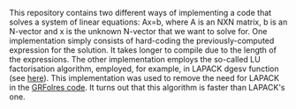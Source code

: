 This repository contains two different ways of implementing a code that solves a system of linear equations: Ax=b, where A is an NXN matrix, b is an N-vector and x is the unknown N-vector that we want to solve for.
One implementation simply consists of hard-coding the previously-computed expression for the solution. It takes longer to compile due to the length of the expressions.
The other implementation employs the so-called LU factorisation algorithm, employed, for example, in LAPACK dgesv function (see [here](https://netlib.org/lapack/explore-html-3.6.1/d7/d3b/group__double_g_esolve_ga5ee879032a8365897c3ba91e3dc8d512.html)).
This implementation was used to remove the need for LAPACK in the [GRFolres code](https://github.com/GRTLCollaboration/GRFolres.git). It turns out that this algorithm is faster than LAPACK's one.
